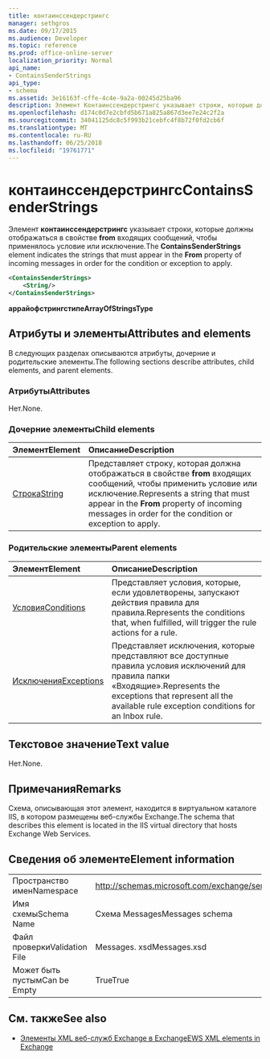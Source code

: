 ```yaml
---
title: контаинссендерстрингс
manager: sethgros
ms.date: 09/17/2015
ms.audience: Developer
ms.topic: reference
ms.prod: office-online-server
localization_priority: Normal
api_name:
- ContainsSenderStrings
api_type:
- schema
ms.assetid: 3e16163f-cffe-4c4e-9a2a-00245d25ba96
description: Элемент Контаинссендерстрингс указывает строки, которые должны отображаться в свойстве From входящих сообщений, чтобы применялось условие или исключение.
ms.openlocfilehash: d174c0d7e2cbfd5b671a825a867d3ee7e24c2f2a
ms.sourcegitcommit: 34041125dc8c5f993b21cebfc4f8b72f0fd2cb6f
ms.translationtype: MT
ms.contentlocale: ru-RU
ms.lasthandoff: 06/25/2018
ms.locfileid: "19761771"
---
```

# <a name="containssenderstrings"></a><span data-ttu-id="e30c0-103">контаинссендерстрингс</span><span class="sxs-lookup"><span data-stu-id="e30c0-103">ContainsSenderStrings</span></span>

<span data-ttu-id="e30c0-104">Элемент **контаинссендерстрингс** указывает строки, которые должны отображаться в свойстве **from** входящих сообщений, чтобы применялось условие или исключение.</span><span class="sxs-lookup"><span data-stu-id="e30c0-104">The **ContainsSenderStrings** element indicates the strings that must appear in the **From** property of incoming messages in order for the condition or exception to apply.</span></span> 
  
```XML
<ContainsSenderStrings>
    <String/>
</ContainsSenderStrings>
```

 <span data-ttu-id="e30c0-105">**аррайофстрингстипе**</span><span class="sxs-lookup"><span data-stu-id="e30c0-105">**ArrayOfStringsType**</span></span>
## <a name="attributes-and-elements"></a><span data-ttu-id="e30c0-106">Атрибуты и элементы</span><span class="sxs-lookup"><span data-stu-id="e30c0-106">Attributes and elements</span></span>

<span data-ttu-id="e30c0-107">В следующих разделах описываются атрибуты, дочерние и родительские элементы.</span><span class="sxs-lookup"><span data-stu-id="e30c0-107">The following sections describe attributes, child elements, and parent elements.</span></span>
  
### <a name="attributes"></a><span data-ttu-id="e30c0-108">Атрибуты</span><span class="sxs-lookup"><span data-stu-id="e30c0-108">Attributes</span></span>

<span data-ttu-id="e30c0-109">Нет.</span><span class="sxs-lookup"><span data-stu-id="e30c0-109">None.</span></span>
  
### <a name="child-elements"></a><span data-ttu-id="e30c0-110">Дочерние элементы</span><span class="sxs-lookup"><span data-stu-id="e30c0-110">Child elements</span></span>

|<span data-ttu-id="e30c0-111">**Элемент**</span><span class="sxs-lookup"><span data-stu-id="e30c0-111">**Element**</span></span>|<span data-ttu-id="e30c0-112">**Описание**</span><span class="sxs-lookup"><span data-stu-id="e30c0-112">**Description**</span></span>|
|:-----|:-----|
|[<span data-ttu-id="e30c0-113">Строка</span><span class="sxs-lookup"><span data-stu-id="e30c0-113">String</span></span>](string.md) <br/> |<span data-ttu-id="e30c0-114">Представляет строку, которая должна отображаться в свойстве **from** входящих сообщений, чтобы применить условие или исключение.</span><span class="sxs-lookup"><span data-stu-id="e30c0-114">Represents a string that must appear in the **From** property of incoming messages in order for the condition or exception to apply.</span></span>  <br/> |
   
### <a name="parent-elements"></a><span data-ttu-id="e30c0-115">Родительские элементы</span><span class="sxs-lookup"><span data-stu-id="e30c0-115">Parent elements</span></span>

|<span data-ttu-id="e30c0-116">**Элемент**</span><span class="sxs-lookup"><span data-stu-id="e30c0-116">**Element**</span></span>|<span data-ttu-id="e30c0-117">**Описание**</span><span class="sxs-lookup"><span data-stu-id="e30c0-117">**Description**</span></span>|
|:-----|:-----|
|[<span data-ttu-id="e30c0-118">Условия</span><span class="sxs-lookup"><span data-stu-id="e30c0-118">Conditions</span></span>](conditions.md) <br/> |<span data-ttu-id="e30c0-119">Представляет условия, которые, если удовлетворены, запускают действия правила для правила.</span><span class="sxs-lookup"><span data-stu-id="e30c0-119">Represents the conditions that, when fulfilled, will trigger the rule actions for a rule.</span></span>  <br/> |
|[<span data-ttu-id="e30c0-120">Исключения</span><span class="sxs-lookup"><span data-stu-id="e30c0-120">Exceptions</span></span>](exceptions.md) <br/> |<span data-ttu-id="e30c0-121">Представляет исключения, которые представляют все доступные правила условия исключений для правила папки «Входящие».</span><span class="sxs-lookup"><span data-stu-id="e30c0-121">Represents the exceptions that represent all the available rule exception conditions for an Inbox rule.</span></span>  <br/> |
   
## <a name="text-value"></a><span data-ttu-id="e30c0-122">Текстовое значение</span><span class="sxs-lookup"><span data-stu-id="e30c0-122">Text value</span></span>

<span data-ttu-id="e30c0-123">Нет.</span><span class="sxs-lookup"><span data-stu-id="e30c0-123">None.</span></span>
  
## <a name="remarks"></a><span data-ttu-id="e30c0-124">Примечания</span><span class="sxs-lookup"><span data-stu-id="e30c0-124">Remarks</span></span>

<span data-ttu-id="e30c0-125">Схема, описывающая этот элемент, находится в виртуальном каталоге IIS, в котором размещены веб-службы Exchange.</span><span class="sxs-lookup"><span data-stu-id="e30c0-125">The schema that describes this element is located in the IIS virtual directory that hosts Exchange Web Services.</span></span>
  
## <a name="element-information"></a><span data-ttu-id="e30c0-126">Сведения об элементе</span><span class="sxs-lookup"><span data-stu-id="e30c0-126">Element information</span></span>

|||
|:-----|:-----|
|<span data-ttu-id="e30c0-127">Пространство имен</span><span class="sxs-lookup"><span data-stu-id="e30c0-127">Namespace</span></span>  <br/> |http://schemas.microsoft.com/exchange/services/2006/messages  <br/> |
|<span data-ttu-id="e30c0-128">Имя схемы</span><span class="sxs-lookup"><span data-stu-id="e30c0-128">Schema Name</span></span>  <br/> |<span data-ttu-id="e30c0-129">Схема Messages</span><span class="sxs-lookup"><span data-stu-id="e30c0-129">Messages schema</span></span>  <br/> |
|<span data-ttu-id="e30c0-130">Файл проверки</span><span class="sxs-lookup"><span data-stu-id="e30c0-130">Validation File</span></span>  <br/> |<span data-ttu-id="e30c0-131">Messages. xsd</span><span class="sxs-lookup"><span data-stu-id="e30c0-131">Messages.xsd</span></span>  <br/> |
|<span data-ttu-id="e30c0-132">Может быть пустым</span><span class="sxs-lookup"><span data-stu-id="e30c0-132">Can be Empty</span></span>  <br/> |<span data-ttu-id="e30c0-133">True</span><span class="sxs-lookup"><span data-stu-id="e30c0-133">True</span></span>  <br/> |
   
## <a name="see-also"></a><span data-ttu-id="e30c0-134">См. также</span><span class="sxs-lookup"><span data-stu-id="e30c0-134">See also</span></span>



- [<span data-ttu-id="e30c0-135">Элементы XML веб-служб Exchange в Exchange</span><span class="sxs-lookup"><span data-stu-id="e30c0-135">EWS XML elements in Exchange</span></span>](ews-xml-elements-in-exchange.md)

